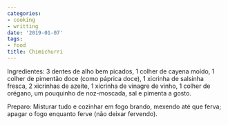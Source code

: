 ```yaml
---
categories:
- cooking
- writting
date: '2019-01-07'
tags:
- food
title: Chimichurri
---
```


Ingredientes: 3 dentes de alho bem picados, 1 colher de cayena moído, 1 colher de pimentão doce (como páprica doce), 1 xicrinha de salsinha fresca, 2 xicrinhas de azeite, 1 xicrinha de vinagre de vinho, 1 colher de orégano, um pouquinho de noz-moscada, sal e pimenta a gosto.

Preparo: Misturar tudo e cozinhar em fogo brando, mexendo até que ferva; apagar o fogo enquanto ferve (não deixar fervendo).

